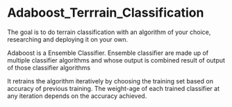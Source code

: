 # Adaboost_Terrrain_Classification
The goal is to do terrain classification with an algorithm of your choice, researching and deploying it on your own.

Adaboost is a Ensemble Classifier. Ensemble classifier are made up of multiple classifier algorithms and whose output is combined result of output of those classifier algorithms

It retrains the algorithm iteratively by choosing the training set based on accuracy of previous training.
The weight-age of each trained classifier at any iteration depends on the accuracy achieved.

